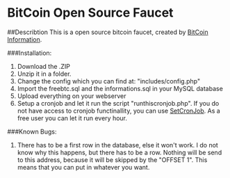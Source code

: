 # BitCoin Open Source Faucet

##Describtion
This is a open source bitcoin faucet, created by [BitCoin Information](http://bitcoininformation.appspot.com/faucet/).

###Installation:
1. Download the .ZIP
2. Unzip it in a folder.
3. Change the config which you can find at: "includes/config.php"
4. Import the freebtc.sql and the informations.sql in your MySQL database
5. Upload everything on your webserver
6. Setup a cronjob and let it run the script "runthiscronjob.php". If you do not have access to cronjob functinallity, you can use [SetCronJob](https://www.setcronjob.com/). As a free user you can let it run every hour.

###Known Bugs:
1. There has to be a first row in the database, else it won't work. I do not know why this happens, but there has to be a row. Nothing will be send to this address, because it will be skipped by the "OFFSET 1". This means that you can put in whatever you want.